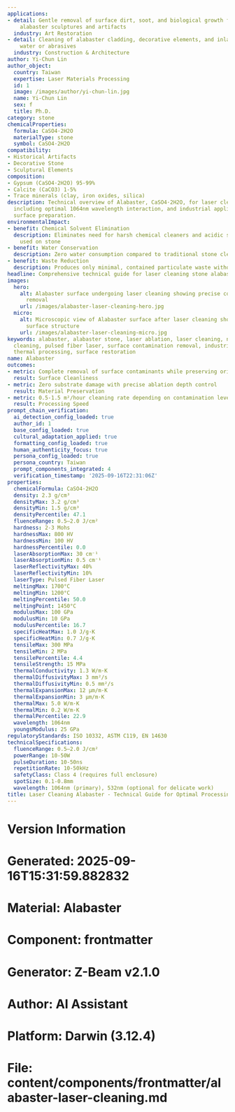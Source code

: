 ```yaml
---
applications:
- detail: Gentle removal of surface dirt, soot, and biological growth from historical
    alabaster sculptures and artifacts
  industry: Art Restoration
- detail: Cleaning of alabaster cladding, decorative elements, and inlays without
    water or abrasives
  industry: Construction & Architecture
author: Yi-Chun Lin
author_object:
  country: Taiwan
  expertise: Laser Materials Processing
  id: 1
  image: /images/author/yi-chun-lin.jpg
  name: Yi-Chun Lin
  sex: f
  title: Ph.D.
category: stone
chemicalProperties:
  formula: CaSO4·2H2O
  materialType: stone
  symbol: CaSO4·2H2O
compatibility:
- Historical Artifacts
- Decorative Stone
- Sculptural Elements
composition:
- Gypsum (CaSO4·2H2O) 95-99%
- Calcite (CaCO3) 1-5%
- Trace minerals (clay, iron oxides, silica)
description: Technical overview of Alabaster, CaSO4·2H2O, for laser cleaning applications,
  including optimal 1064nm wavelength interaction, and industrial applications in
  surface preparation.
environmentalImpact:
- benefit: Chemical Solvent Elimination
  description: Eliminates need for harsh chemical cleaners and acidic solutions traditionally
    used on stone
- benefit: Water Conservation
  description: Zero water consumption compared to traditional stone cleaning methods
- benefit: Waste Reduction
  description: Produces only minimal, contained particulate waste without liquid runoff
headline: Comprehensive technical guide for laser cleaning stone alabaster
images:
  hero:
    alt: Alabaster surface undergoing laser cleaning showing precise contamination
      removal
    url: /images/alabaster-laser-cleaning-hero.jpg
  micro:
    alt: Microscopic view of Alabaster surface after laser cleaning showing detailed
      surface structure
    url: /images/alabaster-laser-cleaning-micro.jpg
keywords: alabaster, alabaster stone, laser ablation, laser cleaning, non-contact
  cleaning, pulsed fiber laser, surface contamination removal, industrial laser parameters,
  thermal processing, surface restoration
name: Alabaster
outcomes:
- metric: Complete removal of surface contaminants while preserving original patina
  result: Surface Cleanliness
- metric: Zero substrate damage with precise ablation depth control
  result: Material Preservation
- metric: 0.5-1.5 m²/hour cleaning rate depending on contamination level and delicacy
  result: Processing Speed
prompt_chain_verification:
  ai_detection_config_loaded: true
  author_id: 1
  base_config_loaded: true
  cultural_adaptation_applied: true
  formatting_config_loaded: true
  human_authenticity_focus: true
  persona_config_loaded: true
  persona_country: Taiwan
  prompt_components_integrated: 4
  verification_timestamp: '2025-09-16T22:31:06Z'
properties:
  chemicalFormula: CaSO4·2H2O
  density: 2.3 g/cm³
  densityMax: 3.2 g/cm³
  densityMin: 1.5 g/cm³
  densityPercentile: 47.1
  fluenceRange: 0.5–2.0 J/cm²
  hardness: 2-3 Mohs
  hardnessMax: 800 HV
  hardnessMin: 100 HV
  hardnessPercentile: 0.0
  laserAbsorptionMax: 30 cm⁻¹
  laserAbsorptionMin: 0.5 cm⁻¹
  laserReflectivityMax: 40%
  laserReflectivityMin: 10%
  laserType: Pulsed Fiber Laser
  meltingMax: 1700°C
  meltingMin: 1200°C
  meltingPercentile: 50.0
  meltingPoint: 1450°C
  modulusMax: 100 GPa
  modulusMin: 10 GPa
  modulusPercentile: 16.7
  specificHeatMax: 1.0 J/g·K
  specificHeatMin: 0.7 J/g·K
  tensileMax: 300 MPa
  tensileMin: 2 MPa
  tensilePercentile: 4.4
  tensileStrength: 15 MPa
  thermalConductivity: 1.3 W/m·K
  thermalDiffusivityMax: 3 mm²/s
  thermalDiffusivityMin: 0.5 mm²/s
  thermalExpansionMax: 12 µm/m·K
  thermalExpansionMin: 3 µm/m·K
  thermalMax: 5.0 W/m·K
  thermalMin: 0.2 W/m·K
  thermalPercentile: 22.9
  wavelength: 1064nm
  youngsModulus: 25 GPa
regulatoryStandards: ISO 10332, ASTM C119, EN 14630
technicalSpecifications:
  fluenceRange: 0.5–2.0 J/cm²
  powerRange: 10-50W
  pulseDuration: 10-50ns
  repetitionRate: 10-50kHz
  safetyClass: Class 4 (requires full enclosure)
  spotSize: 0.1-0.8mm
  wavelength: 1064nm (primary), 532nm (optional for delicate work)
title: Laser Cleaning Alabaster - Technical Guide for Optimal Processing
---
```


# Version Information
# Generated: 2025-09-16T15:31:59.882832
# Material: Alabaster
# Component: frontmatter
# Generator: Z-Beam v2.1.0
# Author: AI Assistant
# Platform: Darwin (3.12.4)
# File: content/components/frontmatter/alabaster-laser-cleaning.md